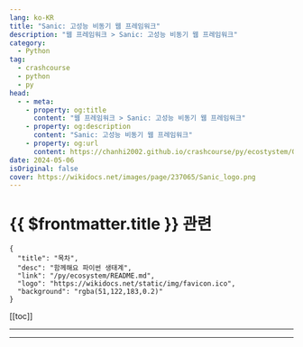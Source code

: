```yaml
---
lang: ko-KR
title: "Sanic: 고성능 비동기 웹 프레임워크"
description: "웹 프레임워크 > Sanic: 고성능 비동기 웹 프레임워크"
category:
  - Python
tag: 
  - crashcourse
  - python
  - py
head:
  - - meta:
    - property: og:title
      content: "웹 프레임워크 > Sanic: 고성능 비동기 웹 프레임워크"
    - property: og:description
      content: "Sanic: 고성능 비동기 웹 프레임워크"
    - property: og:url
      content: https://chanhi2002.github.io/crashcourse/py/ecostystem/06/web-framework/sanic.html
date: 2024-05-06
isOriginal: false
cover: https://wikidocs.net/images/page/237065/Sanic_logo.png
---
```


# {{ $frontmatter.title }} 관련

```component VPCard
{
  "title": "목차",
  "desc": "함께해요 파이썬 생태계",
  "link": "/py/ecosystem/README.md",
  "logo": "https://wikidocs.net/static/img/favicon.ico",
  "background": "rgba(51,122,183,0.2)"
}
```

[[toc]]

---

<SiteInfo
  name="Sanic: 고성능 비동기 웹 프레임워크 | WikiDocs"
  desc="함께해요 파이썬 생태계"
  url="https://wikidocs.net/237065"
  logo="https://wikidocs.net/static/img/favicon.ico"
  preview="https://wikidocs.net/images/page/237065/Sanic_logo.png"/>

<!-- TODO: 작성 -->

---

<TagLinks />